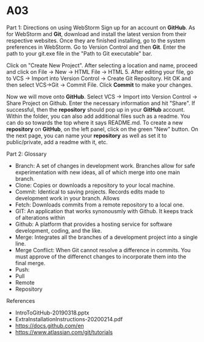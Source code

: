 # A03

Part 1: Directions on using WebStorm
Sign up for an account on **GitHub**. As for WebStorm and **Git**, download and install the latest version from their respective websites. Once they are finished installing, go to the system preferences in WebStorm. Go to Version Control and then **Git**. Enter the path to your git.exe file in the "Path to Git executable" bar.

Click on "Create New Project". After selecting a location and name, proceed and click on File -> New -> HTML File -> HTML 5. After editing your file, go to VCS -> Import into Version Control -> Create Git Repository. Hit OK and then select VCS->Git -> Commit File. Click **Commit** to make your changes.

Now we will move onto **GitHub**. Select VCS -> Import into Version Control -> Share Project on Github. Enter the necessary information and hit "Share". If successful, then the **repository** should pop up in your **GitHub** account. Within the folder, you can also add additional files such as a readme. You can do so towards the top where it says README.md. To create a new **repository** on **GitHub**, on the left panel, click on the green "New" button. On the next page, you can name your **repository** as well as set it to public/private, add a readme with it, etc.


Part 2: Glossary
- Branch: A set of changes in development work. Branches allow for safe experimentation with new ideas, all of which merge into one main branch.
- Clone: Copies or downloads a repository to your local machine.
- Commit: Identical to saving projects. Records edits made to development work in your branch. Allows 
- Fetch: Downloads commits from a remote repository to a local one. 
- GIT: An application that works synonousmly with Github. It keeps track of alterations within 
- Github: A platform that provides a hosting service for software development, coding, and the like.
- Merge: Integrates all the branches of a development project into a single line.
- Merge Conflict: When Git cannot resolve a difference in commits. You must approve of the differenct changes to incorporate them into the final merge.
- Push:
- Pull
- Remote
- Repository


References
- IntroToGitHub-20190318.pptx
- ExtraInstallationInstructions-20200214.pdf
- https://docs.github.com/en
- https://www.atlassian.com/git/tutorials
